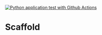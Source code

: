[![Python application test with Github Actions](https://github.com/CvetanV/Scaffold/actions/workflows/main.yml/badge.svg)](https://github.com/CvetanV/Scaffold/actions/workflows/main.yml)

# Scaffold
